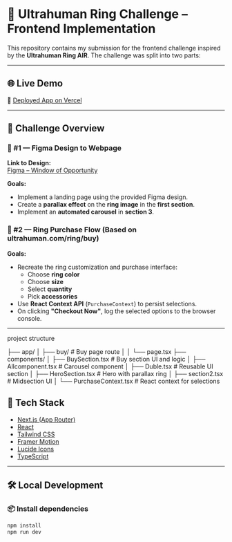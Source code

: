 # 💍 Ultrahuman Ring Challenge – Frontend Implementation

This repository contains my submission for the frontend challenge inspired by the **Ultrahuman Ring AIR**. The challenge was split into two parts:

---

## 🌐 Live Demo

🔗 [Deployed App on Vercel](https://ultrahuman-n33zhqqqh-shekhar771s-projects.vercel.app/)

---

## 🚀 Challenge Overview

### 🔹 #1 — Figma Design to Webpage

**Link to Design:**  
[Figma – Window of Opportunity](https://www.figma.com/design/UmR8KC2U2vUknbe3hKQHrG/Window-of-Opportunity?node-id=0-1&t=xKuVE3gVMa6cvHlJ-1)

**Goals:**

- Implement a landing page using the provided Figma design.
- Create a **parallax effect** on the **ring image** in the **first section**.
- Implement an **automated carousel** in **section 3**.


### 🔹 #2 — Ring Purchase Flow (Based on ultrahuman.com/ring/buy)

**Goals:**

- Recreate the ring customization and purchase interface:
  - Choose **ring color**
  - Choose **size**
  - Select **quantity**
  - Pick **accessories**
- Use **React Context API** (`PurchaseContext`) to persist selections.
- On clicking **"Checkout Now"**, log the selected options to the browser console.

---

project structure

├── app/
│   ├── buy/                # Buy page route
│   │   └── page.tsx
├── components/
│   ├── BuySection.tsx      # Buy section UI and logic
│   ├── Allcomponent.tsx    # Carousel component
│   ├── Duble.tsx           # Reusable UI section
│   ├── HeroSection.tsx     # Hero with parallax ring
│   ├── section2.tsx        # Midsection UI
│   └── PurchaseContext.tsx # React context for selections

## 🧠 Tech Stack

- [Next.js (App Router)](https://nextjs.org/docs/app)
- [React](https://reactjs.org/)
- [Tailwind CSS](https://tailwindcss.com/)
- [Framer Motion](https://www.framer.com/motion/)
- [Lucide Icons](https://lucide.dev/)
- [TypeScript](https://www.typescriptlang.org/)

---

## 🛠️ Local Development

### 📦 Install dependencies

```bash
npm install
npm run dev
